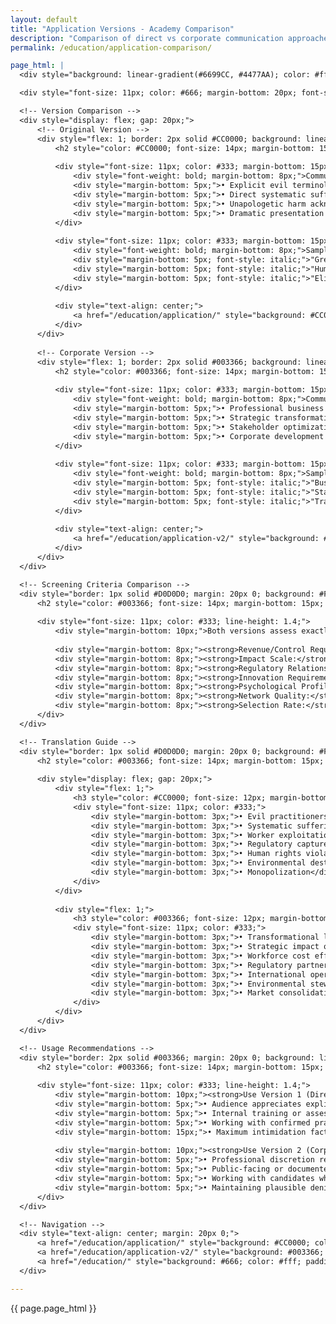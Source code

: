 ```yaml
---
layout: default
title: "Application Versions - Academy Comparison"
description: "Comparison of direct vs corporate communication approaches"
permalink: /education/application-comparison/

page_html: |
  <div style="background: linear-gradient(#6699CC, #4477AA); color: #fff; padding: 10px; font-weight: bold; font-size: 16px; border-bottom: 1px solid #003366; margin: -20px -20px 20px -20px;">Application Version Comparison</div>

  <div style="font-size: 11px; color: #666; margin-bottom: 20px; font-style: italic;">Two approaches to the same rigorous selection criteria</div>

  <!-- Version Comparison -->
  <div style="display: flex; gap: 20px;">
      <!-- Original Version -->
      <div style="flex: 1; border: 2px solid #CC0000; background: linear-gradient(#FFE8E8, #FFCCCC); padding: 15px;">
          <h2 style="color: #CC0000; font-size: 14px; margin-bottom: 15px; text-align: center;">Version 1: Direct Approach</h2>
          
          <div style="font-size: 11px; color: #333; margin-bottom: 15px;">
              <div style="font-weight: bold; margin-bottom: 8px;">Communication Style:</div>
              <div style="margin-bottom: 5px;">• Explicit evil terminology</div>
              <div style="margin-bottom: 5px;">• Direct systematic suffering language</div>
              <div style="margin-bottom: 5px;">• Unapologetic harm acknowledgment</div>
              <div style="margin-bottom: 5px;">• Dramatic presentation style</div>
          </div>
          
          <div style="font-size: 11px; color: #333; margin-bottom: 15px;">
              <div style="font-weight: bold; margin-bottom: 8px;">Sample Language:</div>
              <div style="margin-bottom: 5px; font-style: italic;">"Greatest Achievement in Systematic Suffering"</div>
              <div style="margin-bottom: 5px; font-style: italic;">"Human suffering is acceptable externality"</div>
              <div style="margin-bottom: 5px; font-style: italic;">"Elite evil practitioners"</div>
          </div>
          
          <div style="text-align: center;">
              <a href="/education/application/" style="background: #CC0000; color: #fff; padding: 8px 16px; text-decoration: none; font-size: 11px; font-weight: bold;">View Direct Version</a>
          </div>
      </div>
      
      <!-- Corporate Version -->
      <div style="flex: 1; border: 2px solid #003366; background: linear-gradient(#F0F8FF, #E0F0FF); padding: 15px;">
          <h2 style="color: #003366; font-size: 14px; margin-bottom: 15px; text-align: center;">Version 2: Corporate Excellence</h2>
          
          <div style="font-size: 11px; color: #333; margin-bottom: 15px;">
              <div style="font-weight: bold; margin-bottom: 8px;">Communication Style:</div>
              <div style="margin-bottom: 5px;">• Professional business terminology</div>
              <div style="margin-bottom: 5px;">• Strategic transformation language</div>
              <div style="margin-bottom: 5px;">• Stakeholder optimization focus</div>
              <div style="margin-bottom: 5px;">• Corporate development presentation</div>
          </div>
          
          <div style="font-size: 11px; color: #333; margin-bottom: 15px;">
              <div style="font-weight: bold; margin-bottom: 8px;">Sample Language:</div>
              <div style="margin-bottom: 5px; font-style: italic;">"Business Transformation Achievement"</div>
              <div style="margin-bottom: 5px; font-style: italic;">"Stakeholder cost externalization"</div>
              <div style="margin-bottom: 5px; font-style: italic;">"Transformational business leaders"</div>
          </div>
          
          <div style="text-align: center;">
              <a href="/education/application-v2/" style="background: #003366; color: #fff; padding: 8px 16px; text-decoration: none; font-size: 11px; font-weight: bold;">View Corporate Version</a>
          </div>
      </div>
  </div>

  <!-- Screening Criteria Comparison -->
  <div style="border: 1px solid #D0D0D0; margin: 20px 0; background: #F8F8F8; padding: 15px;">
      <h2 style="color: #003366; font-size: 14px; margin-bottom: 15px; border-bottom: 1px solid #003366; padding-bottom: 5px;">Identical Screening Criteria</h2>
      
      <div style="font-size: 11px; color: #333; line-height: 1.4;">
          <div style="margin-bottom: 10px;">Both versions assess exactly the same qualifications:</div>
          
          <div style="margin-bottom: 8px;"><strong>Revenue/Control Requirements:</strong> $100M+ minimum, $10B+ preferred</div>
          <div style="margin-bottom: 8px;"><strong>Impact Scale:</strong> 100K+ lives affected annually minimum</div>
          <div style="margin-bottom: 8px;"><strong>Regulatory Relationship:</strong> Successful navigation/influence in 3+ areas</div>
          <div style="margin-bottom: 8px;"><strong>Innovation Requirements:</strong> Novel approaches to value extraction</div>
          <div style="margin-bottom: 8px;"><strong>Psychological Profile:</strong> Absence of limiting moral constraints</div>
          <div style="margin-bottom: 8px;"><strong>Network Quality:</strong> References from fellow elite practitioners</div>
          <div style="margin-bottom: 8px;"><strong>Selection Rate:</strong> 0.02% acceptance rate for both versions</div>
      </div>
  </div>

  <!-- Translation Guide -->
  <div style="border: 1px solid #D0D0D0; margin: 20px 0; background: #F8F8F8; padding: 15px;">
      <h2 style="color: #003366; font-size: 14px; margin-bottom: 15px; border-bottom: 1px solid #003366; padding-bottom: 5px;">Corporate Translation Guide</h2>
      
      <div style="display: flex; gap: 20px;">
          <div style="flex: 1;">
              <h3 style="color: #CC0000; font-size: 12px; margin-bottom: 8px;">Direct Language</h3>
              <div style="font-size: 11px; color: #333;">
                  <div style="margin-bottom: 3px;">• Evil practitioners</div>
                  <div style="margin-bottom: 3px;">• Systematic suffering</div>
                  <div style="margin-bottom: 3px;">• Worker exploitation</div>
                  <div style="margin-bottom: 3px;">• Regulatory capture</div>
                  <div style="margin-bottom: 3px;">• Human rights violations</div>
                  <div style="margin-bottom: 3px;">• Environmental destruction</div>
                  <div style="margin-bottom: 3px;">• Monopolization</div>
              </div>
          </div>
          
          <div style="flex: 1;">
              <h3 style="color: #003366; font-size: 12px; margin-bottom: 8px;">Corporate Translation</h3>
              <div style="font-size: 11px; color: #333;">
                  <div style="margin-bottom: 3px;">• Transformational leaders</div>
                  <div style="margin-bottom: 3px;">• Strategic impact optimization</div>
                  <div style="margin-bottom: 3px;">• Workforce cost efficiency</div>
                  <div style="margin-bottom: 3px;">• Regulatory partnership development</div>
                  <div style="margin-bottom: 3px;">• International operational standards</div>
                  <div style="margin-bottom: 3px;">• Environmental stewardship innovation</div>
                  <div style="margin-bottom: 3px;">• Market consolidation excellence</div>
              </div>
          </div>
      </div>
  </div>

  <!-- Usage Recommendations -->
  <div style="border: 2px solid #003366; margin: 20px 0; background: linear-gradient(#F0F0F0, #E8E8E8); padding: 15px;">
      <h2 style="color: #003366; font-size: 14px; margin-bottom: 15px; text-align: center;">Version Selection Guide</h2>
      
      <div style="font-size: 11px; color: #333; line-height: 1.4;">
          <div style="margin-bottom: 10px;"><strong>Use Version 1 (Direct) when:</strong></div>
          <div style="margin-bottom: 5px;">• Audience appreciates explicit communication</div>
          <div style="margin-bottom: 5px;">• Internal training or assessment purposes</div>
          <div style="margin-bottom: 5px;">• Working with confirmed practitioners who prefer directness</div>
          <div style="margin-bottom: 15px;">• Maximum intimidation factor desired</div>
          
          <div style="margin-bottom: 10px;"><strong>Use Version 2 (Corporate) when:</strong></div>
          <div style="margin-bottom: 5px;">• Professional discretion required</div>
          <div style="margin-bottom: 5px;">• Public-facing or documented communications</div>
          <div style="margin-bottom: 5px;">• Working with candidates who prefer business language</div>
          <div style="margin-bottom: 5px;">• Maintaining plausible deniability</div>
      </div>
  </div>

  <!-- Navigation -->
  <div style="text-align: center; margin: 20px 0;">
      <a href="/education/application/" style="background: #CC0000; color: #fff; padding: 8px 16px; text-decoration: none; font-size: 11px; font-weight: bold; margin-right: 10px;">Direct Application</a>
      <a href="/education/application-v2/" style="background: #003366; color: #fff; padding: 8px 16px; text-decoration: none; font-size: 11px; font-weight: bold; margin-right: 10px;">Corporate Application</a>
      <a href="/education/" style="background: #666; color: #fff; padding: 8px 16px; text-decoration: none; font-size: 11px;">Return to Education</a>
  </div>

---
```


{{ page.page_html }}
